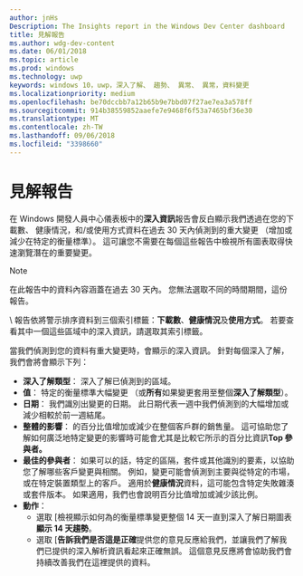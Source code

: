 ```yaml
---
author: jnHs
Description: The Insights report in the Windows Dev Center dashboard
title: 見解報告
ms.author: wdg-dev-content
ms.date: 06/01/2018
ms.topic: article
ms.prod: windows
ms.technology: uwp
keywords: windows 10，uwp，深入了解、 趨勢、 異常、 異常，資料變更
ms.localizationpriority: medium
ms.openlocfilehash: be70dccbb7a12b65b9e7bbd07f27ae7ea3a578ff
ms.sourcegitcommit: 914b38559852aaefe7e9468f6f53a7465bf36e30
ms.translationtype: MT
ms.contentlocale: zh-TW
ms.lasthandoff: 09/06/2018
ms.locfileid: "3398660"
---
```

# <a name="insights-report"></a>見解報告


在 Windows 開發人員中心儀表板中的**深入資訊**報告會反白顯示我們透過在您的下載數、 健康情況，和/或使用方式資料在過去 30 天內偵測到的重大變更 （增加或減少在特定的衡量標準）。 這可讓您不需要在每個這些報告中檢視所有圖表取得快速瀏覽潛在的重要變更。

> [!NOTE]
> 在此報告中的資料內容涵蓋在過去 30 天內。 您無法選取不同的時間期間，這份報告。

\ 報告依將警示排序資料到三個索引標籤：**下載數**、**健康情況**及**使用方式**。 若要查看其中一個這些區域中的深入資訊，請選取其索引標籤。

當我們偵測到您的資料有重大變更時，會顯示的深入資訊。 針對每個深入了解，我們會將會顯示下列：
- **深入了解類型**： 深入了解已偵測到的區域。
- **值**： 特定的衡量標準大幅變更 （或**所有**如果變更套用至整個**深入了解類型**）。
- **日期**： 我們識別出變更的日期。 此日期代表一週中我們偵測到的大幅增加或減少相較於前一週結尾。
- **整體的影響**： 的百分比值增加或減少在整個客戶群的銷售量。 這可協助您了解如何廣泛地特定變更的影響時可能會尤其是比較它所示的百分比資訊**Top 參與者。**
- **最佳的參與者**： 如果可以的話，特定的區隔，套件或其他識別的要素，以協助您了解哪些客戶變更與相關。 例如，變更可能會偵測到主要與從特定的市場，或在特定裝置類型上的客戶。 適用於**健康情況**資料，這可能包含特定失敗雜湊或套件版本。 如果適用，我們也會說明百分比值增加或減少該比例。
- **動作**：
   - 選取 [檢視顯示如何為的衡量標準變更整個 14 天一直到深入了解日期圖表**顯示 14 天趨勢**。
   - 選取 [**告訴我們是否這是正確**提供您的意見反應給我們，並讓我們了解我們已提供的深入解析資訊看起來正確無誤。 這個意見反應將會協助我們會持續改善我們在這裡提供的資料。 

